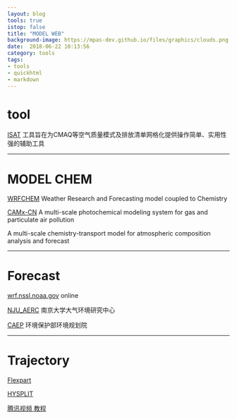 ```yaml
---
layout: blog
tools: true
istop: false
title: "MODEL WEB"
background-image: https://mpas-dev.github.io/files/graphics/clouds.png
date:  2018-06-22 10:13:56
category: tools
tags:
- tools
- quickhtml
- markdown
---
```


# tool

<a href="http://bbs.06climate.com/forum.php?mod=viewthread&tid=56653" title="排放源">ISAT</a> 工具旨在为CMAQ等空气质量模式及排放清单网格化提供操作简单、实用性强的辅助工具

----
# MODEL CHEM

<a href="https://ruc.noaa.gov/wrf/WG11/" title="WRFCHEM">WRFCHEM</a> Weather Research and Forecasting model coupled to Chemistry

<a href="http://www.camx-model.cn/index.php" title="CAMxCN">CAMx-CN</a> A multi-scale photochemical modeling system for gas and particulate air pollution

<a href="http://www.lmd.polytechnique.fr/chimere/" title="chimere"></a> A multi-scale chemistry-transport model for atmospheric composition analysis and forecast

----
# Forecast
<a href="https://wrf.nssl.noaa.gov//ptype_loop.html/" title="降水">wrf.nssl.noaa.gov</a> online

<a href="http://aerc.nju.edu.cn/fm/index.html/" title="空气质量">NJU_AERC</a> 南京大学大气环境研究中心

<a href="http://aqm.caep.org.cn/" title="空气质量">CAEP</a> 环境保护部环境规划院

----
# Trajectory
<a href="https://www.flexpart.eu/" title="flexpart">Flexpart</a>

<a href="https://www.arl.noaa.gov/hysplit/hysplit/" title="hysplit"> HYSPLIT </a>

<a href="https://v.qq.com/x/page/y07089mk6kq.html" title="meteinfo"> 腾讯视频 </a>  [教程](https://mp.weixin.qq.com/s?__biz=MzIwMzU2NzY4Ng==&mid=2247484240&idx=1&sn=445041fee6b73fcbf28828b393f26274&chksm=96cc2479a1bbad6f697c3bcf76ef82a59270f4a386e1f3ba3e13c9929440f00afb9395854c35&mpshare=1&scene=1&srcid=0702b5Zk6gdfNlWCl4zlRs1s#rd)
